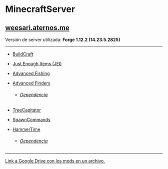 # MinecraftServer

## [weesari.aternos.me](http://weesari.aternos.me)
Versión de server utilizada: **Forge 1.12.2 (14.23.5.2825)**

---

+ [BuildCraft](https://minecraft.curseforge.com/projects/buildcraft)

+ [Just Enough Items (JEI)](https://minecraft.curseforge.com/projects/buildcraft)

+ [Advanced Fishing](https://minecraft.curseforge.com/projects/advanced-fishing)

+ [Advanced Finders](https://minecraft.curseforge.com/projects/advanced-finders)
  + ###### [Dependencia](https://minecraft.curseforge.com/projects/forgeendertech)

+ [TreeCapitator](https://minecraft.curseforge.com/projects/treecapitator-port)

+ [SpawnCommands](https://minecraft.curseforge.com/projects/spawncommands-spawn-commands-teleport)

+ [HammerTime](https://minecraft.curseforge.com/projects/hammer-time)

  + ###### [Dependencia](https://minecraft.curseforge.com/projects/bibliotheca)

---

[Link a Google Drive con los mods en un archivo.](https://drive.google.com/open?id=1sW-f010x11-Wdkgb6Wqnc0OeA3yZk1w1)
